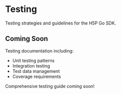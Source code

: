 # Testing

Testing strategies and guidelines for the H5P Go SDK.

## Coming Soon

Testing documentation including:

- Unit testing patterns
- Integration testing
- Test data management
- Coverage requirements

Comprehensive testing guide coming soon!